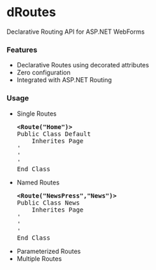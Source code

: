 dRoutes
=======

Declarative Routing API for ASP.NET WebForms

<h3>Features</h3>
<ul>
    <li>Declarative Routes using decorated attributes</li>
    <li>Zero configuration</li>
    <li>Integrated with ASP.NET Routing</li>
</ul>
<h3>Usage</h3>
<ul>
    <li>
        Single Routes
        <pre>
<b>&lt;Route("Home")&gt;</b>
Public Class Default
    Inherites Page
'
'
'
End Class
</pre>
    </li>
    <li>
        Named Routes
          <pre>
<b>&lt;Route("NewsPress","News")&gt;</b>
Public Class News
    Inherites Page
'
'
'
End Class
</pre>
        </li>
        <li>Parameterized Routes</li>
        <li>Multiple Routes</li>
</ul>
